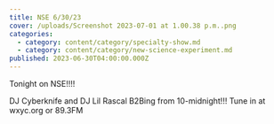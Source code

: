 ```yaml
---
title: NSE 6/30/23
cover: /uploads/Screenshot 2023-07-01 at 1.00.38 p.m..png
categories:
  - category: content/category/specialty-show.md
  - category: content/category/new-science-experiment.md
published: 2023-06-30T04:00:00.000Z
---
```


Tonight on NSE!!!!

DJ Cyberknife and DJ Lil Rascal B2Bing from 10-midnight!!! Tune in at wxyc.org or 89.3FM
